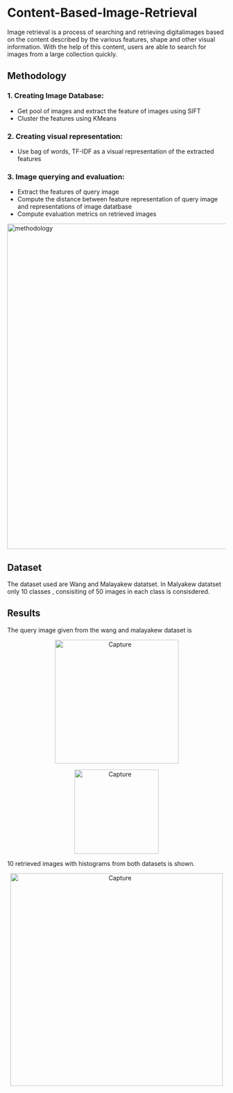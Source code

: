 # Content-Based-Image-Retrieval
Image retrieval is a process of searching and retrieving digitalimages based on the content described by the various features, shape and other visual information. With the help of this content, users are able to search for images from a large collection quickly.

## Methodology
### 1. Creating Image Database:
  - Get pool of images and extract the feature of images using SIFT
  - Cluster the features using KMeans
### 2. Creating visual representation:
  - Use bag of words, TF-IDF as a visual representation of the extracted features
### 3. Image querying and evaluation:
  - Extract the features of query image
  - Compute the distance between feature representation of query image and representations of image datatbase
  - Compute evaluation metrics on retrieved images
  
<img width="750" alt="methodology" src="https://user-images.githubusercontent.com/128280752/226164702-6b7ee8f2-a774-47a0-aa5f-8f97dad71471.png">

## Dataset
The dataset used are Wang and Malayakew datatset. In Malyakew datatset only 10 classes , consisiting of 50 images in each class is consisdered.

## Results
The query image given from the wang and malayakew dataset is
<p align="center">
<img width="285" alt="Capture" src="https://user-images.githubusercontent.com/128280752/226165448-1a3a38a3-2e04-4d15-8f7b-5d71aca6f070.PNG">
</p>
<p align="center">
<img width="194" alt="Capture" src="https://user-images.githubusercontent.com/128280752/226165884-5e2acbd8-fc88-44b1-9897-957cdbd119d9.PNG">
</p>

10 retrieved images with histograms from both datasets is shown.
<p align="center">
<img width="490" alt="Capture" src="https://user-images.githubusercontent.com/128280752/226165043-85ca115d-9ab9-471c-a962-2c18704685a2.PNG">
</p>

